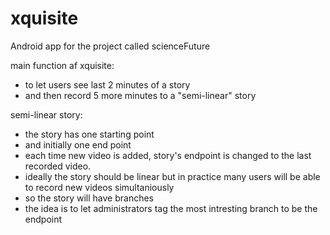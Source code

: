 # xquisite

Android app for the project called scienceFuture

main function af xquisite:</br>
  * to let users see last 2 minutes of a story</br>
  * and then record 5 more minutes to a "semi-linear" story</br>
  
semi-linear story:</br>
  * the story has one starting point</br>
  * and initially one end point</br>
  * each time new video is added, story's endpoint is changed to the last recorded video.</br>
  * ideally the story should be linear but in practice many users will be able to record new videos simultaniously</br>
  * so the story will have branches</br>
  * the idea is to let administrators tag the most intresting branch to be the endpoint</br>
  

